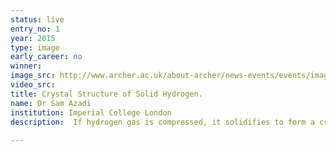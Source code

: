 ```yaml
---
status: live
entry_no: 1
year: 2015
type: image 
early_career: no 
winner: 
image_src: http://www.archer.ac.uk/about-archer/news-events/events/image-comp/gallery-2015/01_Entry_800.jpg
video_src: 
title: Crystal Structure of Solid Hydrogen.
name: Dr Sam Azadi
institution: Imperial College London
description:  If hydrogen gas is compressed, it solidifies to form a crystal of H2 molecules - the simplest and most fundamental of all  molecular crystals. As the pressure is increased the crystal of hydrogen undergoes several phase transitions, but  hydrogen atoms scatter X-rays so weakly that the structures of the new phases are unknown. This photo illustrates a  crystal structure of solid hydrogen which is predicted by theoretical and computational methods. Eventually, at high enough  pressures, hydrogen is predicted to become not only a metallic atomic solid (believed present in large quantities in the  interiors of Saturn and Jupiter) but also a high-temperature superconductor and perhaps a superfluid. How does crystalline  hydrogen progress from an insulating molecular solid to a metallic monatomic solid as the pressure is increased? This  question has been with us since 1935 but remains unanswered&colon; it is no exaggeration to say that it is the central preoccupation of high-pressure physics. 
  
---
```

